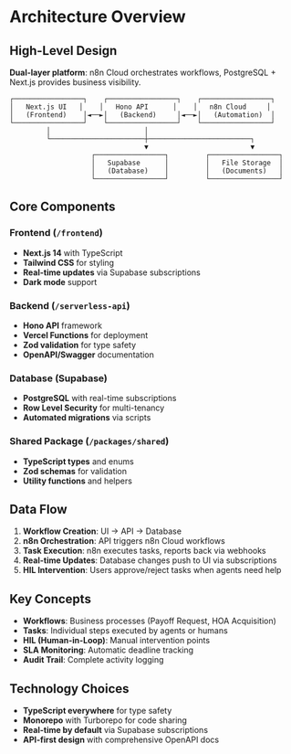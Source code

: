 # Architecture Overview

## High-Level Design

**Dual-layer platform**: n8n Cloud orchestrates workflows, PostgreSQL + Next.js provides business visibility.

```
┌─────────────────┐    ┌─────────────────┐    ┌─────────────────┐
│   Next.js UI   │    │   Hono API      │    │   n8n Cloud     │
│   (Frontend)    │◄──►│   (Backend)     │◄──►│   (Automation)  │
└─────────────────┘    └─────────────────┘    └─────────────────┘
         │                       │
         └───────────────────────┼─────────────────────────┐
                                 ▼                         ▼
                    ┌─────────────────┐         ┌─────────────────┐
                    │   Supabase      │         │   File Storage  │
                    │   (Database)    │         │   (Documents)   │
                    └─────────────────┘         └─────────────────┘
```

## Core Components

### Frontend (`/frontend`)
- **Next.js 14** with TypeScript
- **Tailwind CSS** for styling
- **Real-time updates** via Supabase subscriptions
- **Dark mode** support

### Backend (`/serverless-api`) 
- **Hono API** framework
- **Vercel Functions** for deployment
- **Zod validation** for type safety
- **OpenAPI/Swagger** documentation

### Database (Supabase)
- **PostgreSQL** with real-time subscriptions
- **Row Level Security** for multi-tenancy
- **Automated migrations** via scripts

### Shared Package (`/packages/shared`)
- **TypeScript types** and enums
- **Zod schemas** for validation
- **Utility functions** and helpers

## Data Flow

1. **Workflow Creation**: UI → API → Database
2. **n8n Orchestration**: API triggers n8n Cloud workflows  
3. **Task Execution**: n8n executes tasks, reports back via webhooks
4. **Real-time Updates**: Database changes push to UI via subscriptions
5. **HIL Intervention**: Users approve/reject tasks when agents need help

## Key Concepts

- **Workflows**: Business processes (Payoff Request, HOA Acquisition)
- **Tasks**: Individual steps executed by agents or humans
- **HIL (Human-in-Loop)**: Manual intervention points
- **SLA Monitoring**: Automatic deadline tracking
- **Audit Trail**: Complete activity logging

## Technology Choices

- **TypeScript everywhere** for type safety
- **Monorepo** with Turborepo for code sharing
- **Real-time by default** via Supabase subscriptions
- **API-first design** with comprehensive OpenAPI docs